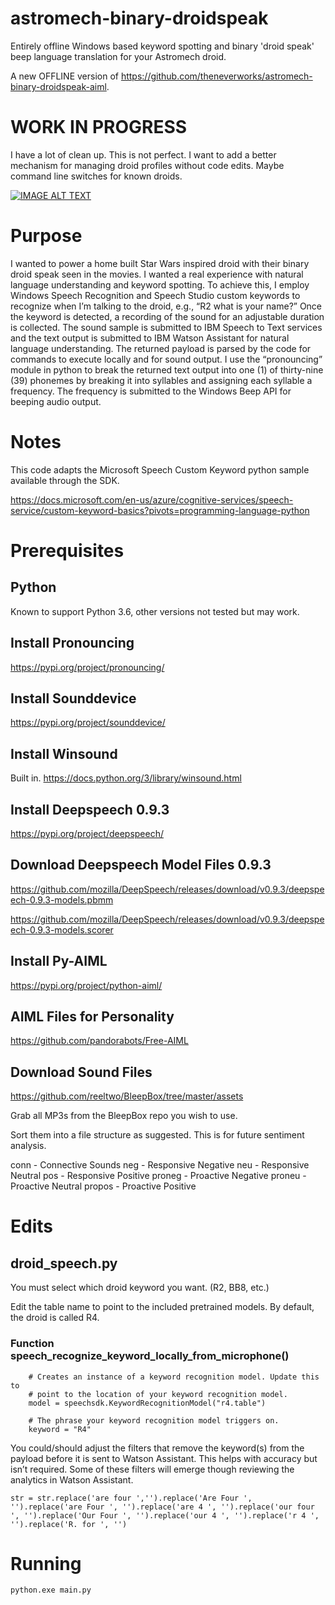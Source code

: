 # astromech-binary-droidspeak
Entirely offline Windows based keyword spotting and binary 'droid speak' beep language translation for your Astromech droid.

A new OFFLINE version of https://github.com/theneverworks/astromech-binary-droidspeak-aiml.

# WORK IN PROGRESS
I have a lot of clean up. This is not perfect. I want to add a better mechanism for managing droid profiles without code edits. Maybe command line switches for known droids.

[![IMAGE ALT TEXT](http://img.youtube.com/vi/3LUnMmUf-UM/0.jpg)](http://www.youtube.com/watch?v=3LUnMmUf-UM "R4 Droid Speak Speech Recognition Demo 4")

# Purpose
I wanted to power a home built Star Wars inspired droid with their binary droid speak seen in the movies. I wanted a real experience with natural language understanding and keyword spotting. To achieve this, I employ Windows Speech Recognition and Speech Studio custom keywords to recognize when I’m talking to the droid, e.g., “R2 what is your name?” Once the keyword is detected, a recording of the sound for an adjustable duration is collected. The sound sample is submitted to IBM Speech to Text services and the text output is submitted to IBM Watson Assistant for natural language understanding. The returned payload is parsed by the code for commands to execute locally and for sound output. I use the “pronouncing” module in python to break the returned text output into one (1) of thirty-nine (39) phonemes by breaking it into syllables and assigning each syllable a frequency. The frequency is submitted to the Windows Beep API for beeping audio output.

# Notes
This code adapts the Microsoft Speech Custom Keyword python sample available through the SDK.

https://docs.microsoft.com/en-us/azure/cognitive-services/speech-service/custom-keyword-basics?pivots=programming-language-python

# Prerequisites

## Python
Known to support Python 3.6, other versions not tested but may work.

## Install Pronouncing
https://pypi.org/project/pronouncing/

## Install Sounddevice
https://pypi.org/project/sounddevice/

## Install Winsound
Built in.
https://docs.python.org/3/library/winsound.html

## Install Deepspeech 0.9.3
https://pypi.org/project/deepspeech/

## Download Deepspeech Model Files 0.9.3
https://github.com/mozilla/DeepSpeech/releases/download/v0.9.3/deepspeech-0.9.3-models.pbmm

https://github.com/mozilla/DeepSpeech/releases/download/v0.9.3/deepspeech-0.9.3-models.scorer

## Install Py-AIML
https://pypi.org/project/python-aiml/

## AIML Files for Personality
https://github.com/pandorabots/Free-AIML

## Download Sound Files
https://github.com/reeltwo/BleepBox/tree/master/assets

Grab all MP3s from the BleepBox repo you wish to use.

Sort them into a file structure as suggested. This is for future sentiment analysis.

conn - Connective Sounds
neg - Responsive Negative
neu - Responsive Neutral
pos - Responsive Positive
proneg - Proactive Negative
proneu - Proactive Neutral
propos - Proactive Positive

# Edits
## droid_speech.py

You must select which droid keyword you want. (R2, BB8, etc.)

Edit the table name to point to the included pretrained models. By default, the droid is called R4.

### Function speech_recognize_keyword_locally_from_microphone()

```
    # Creates an instance of a keyword recognition model. Update this to
    # point to the location of your keyword recognition model.
    model = speechsdk.KeywordRecognitionModel("r4.table")

    # The phrase your keyword recognition model triggers on.
    keyword = "R4"
 ```
 
You could/should adjust the filters that remove the keyword(s) from the payload before it is sent to Watson Assistant. This helps with accuracy but isn’t required. Some of these filters will emerge though reviewing the analytics in Watson Assistant.

```
str = str.replace('are four ','').replace('Are Four ', '').replace('are Four ', '').replace('are 4 ', '').replace('our four ', '').replace('Our Four ', '').replace('our 4 ', '').replace('r 4 ', '').replace('R. for ', '')
```

# Running
`python.exe main.py`
